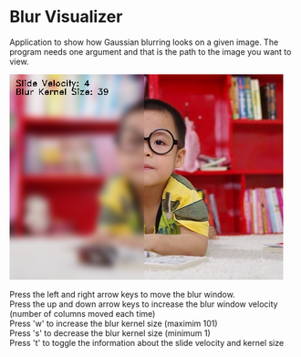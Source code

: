 # Blur Visualizer

Application to show how Gaussian blurring looks on a given image. The program needs one argument and that is the path to the image you want to view.

![Blurred Image](/test_images/boy_blurred.png)

Press the left and right arrow keys to move the blur window.\
Press the up and down arrow keys to increase the blur window velocity (number of columns moved each time)\
Press 'w' to increase the blur kernel size (maximim 101)\
Press 's' to decrease the blur kernel size (minimum 1)\
Press 't' to toggle the information about the slide velocity and kernel size
